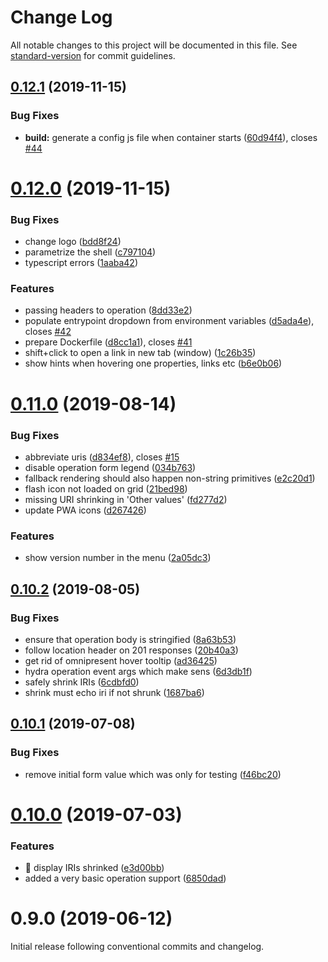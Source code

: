 # Change Log

All notable changes to this project will be documented in this file. See [standard-version](https://github.com/conventional-changelog/standard-version) for commit guidelines.

<a name="0.12.1"></a>
## [0.12.1](https://github.com/hypermedia-app/generic-hypermedia-app/compare/v0.12.0...v0.12.1) (2019-11-15)


### Bug Fixes

* **build:** generate a config js file when container starts ([60d94f4](https://github.com/hypermedia-app/generic-hypermedia-app/commit/60d94f4)), closes [#44](https://github.com/hypermedia-app/generic-hypermedia-app/issues/44)



<a name="0.12.0"></a>
# [0.12.0](https://github.com/hypermedia-app/generic-hypermedia-app/compare/v0.11.0...v0.12.0) (2019-11-15)


### Bug Fixes

* change logo ([bdd8f24](https://github.com/hypermedia-app/generic-hypermedia-app/commit/bdd8f24))
* parametrize the shell ([c797104](https://github.com/hypermedia-app/generic-hypermedia-app/commit/c797104))
* typescript errors ([1aaba42](https://github.com/hypermedia-app/generic-hypermedia-app/commit/1aaba42))


### Features

* passing headers to operation ([8dd33e2](https://github.com/hypermedia-app/generic-hypermedia-app/commit/8dd33e2))
* populate entrypoint dropdown from environment variables ([d5ada4e](https://github.com/hypermedia-app/generic-hypermedia-app/commit/d5ada4e)), closes [#42](https://github.com/hypermedia-app/generic-hypermedia-app/issues/42)
* prepare Dockerfile ([d8cc1a1](https://github.com/hypermedia-app/generic-hypermedia-app/commit/d8cc1a1)), closes [#41](https://github.com/hypermedia-app/generic-hypermedia-app/issues/41)
* shift+click to open a link in new tab (window) ([1c26b35](https://github.com/hypermedia-app/generic-hypermedia-app/commit/1c26b35))
* show hints when hovering one properties, links etc ([b6e0b06](https://github.com/hypermedia-app/generic-hypermedia-app/commit/b6e0b06))



<a name="0.11.0"></a>
# [0.11.0](https://github.com/hypermedia-app/generic-hypermedia-app/compare/v0.10.2...v0.11.0) (2019-08-14)


### Bug Fixes

* abbreviate uris ([d834ef8](https://github.com/hypermedia-app/generic-hypermedia-app/commit/d834ef8)), closes [#15](https://github.com/hypermedia-app/generic-hypermedia-app/issues/15)
* disable operation form legend ([034b763](https://github.com/hypermedia-app/generic-hypermedia-app/commit/034b763))
* fallback rendering should also happen non-string primitives ([e2c20d1](https://github.com/hypermedia-app/generic-hypermedia-app/commit/e2c20d1))
* flash icon not loaded on grid ([21bed98](https://github.com/hypermedia-app/generic-hypermedia-app/commit/21bed98))
* missing URI shrinking in 'Other values' ([fd277d2](https://github.com/hypermedia-app/generic-hypermedia-app/commit/fd277d2))
* update PWA icons ([d267426](https://github.com/hypermedia-app/generic-hypermedia-app/commit/d267426))


### Features

* show version number in the menu ([2a05dc3](https://github.com/hypermedia-app/generic-hypermedia-app/commit/2a05dc3))



<a name="0.10.2"></a>
## [0.10.2](https://github.com/hypermedia-app/generic-hypermedia-app/compare/v0.10.1...v0.10.2) (2019-08-05)


### Bug Fixes

* ensure that operation body is stringified ([8a63b53](https://github.com/hypermedia-app/generic-hypermedia-app/commit/8a63b53))
* follow location header on 201 responses ([20b40a3](https://github.com/hypermedia-app/generic-hypermedia-app/commit/20b40a3))
* get rid of omnipresent hover tooltip ([ad36425](https://github.com/hypermedia-app/generic-hypermedia-app/commit/ad36425))
* hydra operation event args which make sens ([6d3db1f](https://github.com/hypermedia-app/generic-hypermedia-app/commit/6d3db1f))
* safely shrink IRIs ([6cdbfd0](https://github.com/hypermedia-app/generic-hypermedia-app/commit/6cdbfd0))
* shrink must echo iri if not shrunk ([1687ba6](https://github.com/hypermedia-app/generic-hypermedia-app/commit/1687ba6))



<a name="0.10.1"></a>
## [0.10.1](https://github.com/hypermedia-app/generic-hypermedia-app/compare/v0.10.0...v0.10.1) (2019-07-08)


### Bug Fixes

* remove initial form value which was only for testing ([f46bc20](https://github.com/hypermedia-app/generic-hypermedia-app/commit/f46bc20))



<a name="0.10.0"></a>
# [0.10.0](https://github.com/hypermedia-app/generic-hypermedia-app/compare/v0.9.0...v0.10.0) (2019-07-03)


### Features

* 🎸 display IRIs shrinked ([e3d00bb](https://github.com/hypermedia-app/generic-hypermedia-app/commit/e3d00bb))
* added a very basic operation support ([6850dad](https://github.com/hypermedia-app/generic-hypermedia-app/commit/6850dad))



<a name="0.9.0"></a>
# 0.9.0 (2019-06-12)

Initial release following conventional commits and changelog.
